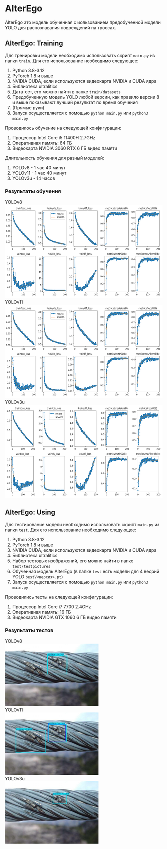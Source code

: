 # AlterEgo
AlterEgo это модель обученная с иользованием предобученной модели YOLO для распознавания повреждений на троссах.
## AlterEgo: Training
Для тренировки модели необходимо использовать скрипт ```main.py``` из папки ```train```.
Для его использование необходимо следующее:
1. Python 3.8-3.12
2. PyTorch 1.8 и выше
3. NVIDIA CUDA, если используются видеокарта NVIDIA и CUDA ядра
4. Библиотека ultralitics
5. Дата-сет, его можно найти в папке ```train/datasets```
6. Предобученную модель YOLO любой версии, как правило версии 8 и выше показывают лучший результат по время обучения
7. (Прямые руки)
8. Запуск осуществляется с помощью ```python main.py``` или ```python3 main.py```

Проводилось обучение на следующей конфигурации:
1. Процессор Intel Core i5 11400H 2.7GHz
2. Оперативная память: 64 ГБ
3. Видеокарта NVIDIA 3060 RTX 6 ГБ видео памяти

Длительность обучения для разный моделей:
1. YOLOv8 - 1 час 40 минут
2. YOLOv11 - 1 час 40 минут
4. YOLOv3u - 14 часов

### Результаты обучения
YOLOv8<br>
<img src="./train/YOLO8_train_result/results.png" alt="YOLOv8_results" width="600" height="300"><br>
YOLOv11<br>
<img src="./train/YOLO11_train_result/results.png" alt="YOLOv11_results" width="600" height="300"><br>
YOLOv3u<br>
<img src="./train/YOLO3u_train_result/results.png" alt="YOLOv3u_results" width="600" height="300"><br>

## AlterEgo: Using
Для тестирование модели необходимо использовать скрипт ```main.py``` из папки ```test```.
Для его использование необходимо следующее:
1. Python 3.8-3.12
2. PyTorch 1.8 и выше
3. NVIDIA CUDA, если используются видеокарта NVIDIA и CUDA ядра
4. Библиотека ultralitics
5. Набор тестовых изображений, его можно найти в папке ```test/testpictures```
6. Обученная модель AlterEgo (в папке ```test``` есть модели для 4 весрий YOLO ```bestV<версия>.pt```)
7. Запуск осуществляется с помощью ```python main.py``` или ```python3 main.py```

Проводились тесты на следующей конфигурации:
1. Процессор Intel Core i7 7700 2.4GHz
2. Оперативная память: 16 ГБ
3. Видеокарта NVIDIA GTX 1060 6 ГБ видео памяти

### Результаты тестов
YOLOv8<br>
<img src="./test/COMPRUNV8/results_--------------2022-02-24---16-26-56_png_jpg.rf.7d981e33657305fdf97bc0d058cfdf3f.jpg" alt="YOLOv8_results" width="300" height="200"><br>
YOLOv11<br>
<img src="./test/COMPRUNV11/results_--------------2022-02-24---16-26-56_png_jpg.rf.7d981e33657305fdf97bc0d058cfdf3f.jpg" alt="YOLOv11_results" width="300" height="200"><br>
YOLOv3u<br>
<img src="./test/COMPRUNV3/results_--------------2022-02-24---16-26-56_png_jpg.rf.7d981e33657305fdf97bc0d058cfdf3f.jpg" alt="YOLOv3u_results" width="300" height="200"><br>